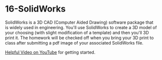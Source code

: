 # 16-SolidWorks
SolidWorks is a 3D CAD (Computer Aided Drawing) software package that is widely used in engineering. You'll use SolidWorks to create a 3D model of your choosing (with slight modification of a template) and then you'll 3D print it. The homework will be checked off when you bring your 3D print to class after submitting a pdf image of your associated SolidWorks file.

[Helpful Video on YouTube](https://youtu.be/ypymT835Gqw) for getting started.